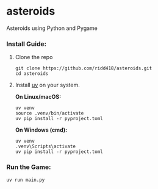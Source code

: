 # asteroids
Asteroids using Python and Pygame


### Install Guide:

1. Clone the repo

    ```
    git clone https://github.com/ridd418/asteroids.git
    cd asteroids
    ```

2. Install [uv](https://docs.astral.sh/uv/getting-started/installation/) on your system.

    **On Linux/macOS:**
    ```
    uv venv
    source .venv/bin/activate
    uv pip install -r pyproject.toml  
    ```
    **On Windows (cmd):**
    ```
    uv venv
    .venv\Scripts\activate
    uv pip install -r pyproject.toml   
    ```

### Run the Game:

```
uv run main.py
```
